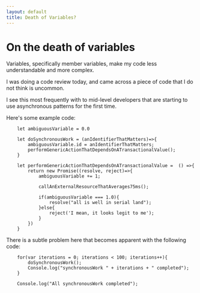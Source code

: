 ```yaml
---
layout: default
title: Death of Variables?
---
```


# On the death of variables

Variables, specifically member variables, make my code less understandable and more complex.

I was doing a code review today, and came across a piece of code that I do not think is uncommon.

I see this most frequently with to mid-level developers that are starting to use asynchronous patterns for the first time.

Here's some example code:
    
    
        let ambiguousVariable = 0.0

        let doSynchronousWork = (anIdentifierThatMatters)=>{
            ambiguousVariable.id = anIdentifierThatMatters;
            performGenericActionThatDependsOnATransactionalValue();
        }

        let performGenericActionThatDependsOnATransactionalValue =  () =>{
            return new Promise((resolve, reject)=>{
                ambiguousVariable += 1;

                callAnExternalResourceThatAverages75ms();

                if(ambiguousVariable === 1.0){
                    resolve("all is well in serial land");
                }else{
                    reject('I mean, it looks legit to me');
                }
            })
        }
    

There is a subtle problem here that becomes apparent with the following code:

    
        for(var iterations = 0; iterations < 100; iterations++){
            doSynchronousWork();
            Console.log("synchronousWork " + iterations + " completed");
        }

        Console.log("All synchronousWork completed");
    

    